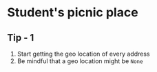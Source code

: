 # Student's picnic place



## Tip - 1

1. Start getting the geo location of every address
2. Be mindful that a geo location might be `None`